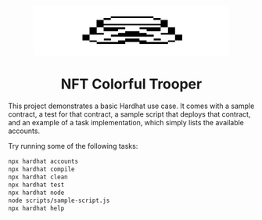 <p align="center">
  <img width="400" height="100" src="./assets/img/logo/trooper.svg">
</p>
<h1 align="center"> NFT Colorful Trooper </h1>

This project demonstrates a basic Hardhat use case. It comes with a sample contract, a test for that contract, a sample script that deploys that contract, and an example of a task implementation, which simply lists the available accounts.

Try running some of the following tasks:

```shell
npx hardhat accounts
npx hardhat compile
npx hardhat clean
npx hardhat test
npx hardhat node
node scripts/sample-script.js
npx hardhat help
```
